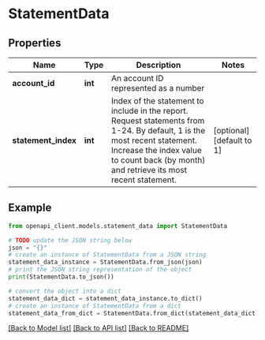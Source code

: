 # StatementData


## Properties

Name | Type | Description | Notes
------------ | ------------- | ------------- | -------------
**account_id** | **int** | An account ID represented as a number | 
**statement_index** | **int** | Index of the statement to include in the report. Request statements from 1-24. By default, 1 is the most recent statement. Increase the index value to count back (by month) and retrieve its most recent statement. | [optional] [default to 1]

## Example

```python
from openapi_client.models.statement_data import StatementData

# TODO update the JSON string below
json = "{}"
# create an instance of StatementData from a JSON string
statement_data_instance = StatementData.from_json(json)
# print the JSON string representation of the object
print(StatementData.to_json())

# convert the object into a dict
statement_data_dict = statement_data_instance.to_dict()
# create an instance of StatementData from a dict
statement_data_from_dict = StatementData.from_dict(statement_data_dict)
```
[[Back to Model list]](../README.md#documentation-for-models) [[Back to API list]](../README.md#documentation-for-api-endpoints) [[Back to README]](../README.md)


